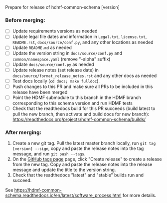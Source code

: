Prepare for release of hdmf-common-schema [version]

### Before merging:
- [ ] Update requirements versions as needed
- [ ] Update legal file dates and information in `Legal.txt`, `license.txt`, `README.rst`, `docs/source/conf.py`,
  and any other locations as needed
- [ ] Update `README.md` as needed
- [ ] Update the version string in `docs/source/conf.py` and `common/namespace.yaml` (remove "-alpha" suffix)
- [ ] Update `docs/source/conf.py` as needed
- [ ] Update release notes (set release date) in `docs/source/format_release_notes.rst` and any other docs as needed
- [ ] Test docs locally (`cd docs; make fulldoc`).
- [ ] Push changes to this PR and make sure all PRs to be included in this release have been merged
- [ ] Point the HDMF submodule to this branch in the HDMF branch corresponding to this schema version and run HDMF tests
- [ ] Check that the readthedocs build for this PR succeeds (build latest to pull the new branch, then activate and
  build docs for new branch): https://readthedocs.org/projects/hdmf-common-schema/builds/

### After merging:
1. Create a new git tag. Pull the latest master branch locally, run `git tag [version] --sign`, copy and paste the
   release notes into the tag message, and run `git push --tags`.
2. On the [GitHub tags page](https://github.com/hdmf-dev/hdmf-common-schema/tags) page, click "Create release" to
   create a release from the new tag. Copy and paste the release notes into the release message and update the title
   to the version string.
3. Check that the readthedocs "latest" and "stable" builds run and succeed.

See https://hdmf-common-schema.readthedocs.io/en/latest/software_process.html for more details.
